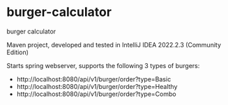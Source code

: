 # burger-calculator
burger calculator

Maven project, developed and tested in IntelliJ IDEA 2022.2.3 (Community Edition)

Starts spring webserver, supports the following 3 types of burgers:
- http://localhost:8080/api/v1/burger/order?type=Basic
- http://localhost:8080/api/v1/burger/order?type=Healthy
- http://localhost:8080/api/v1/burger/order?type=Combo
